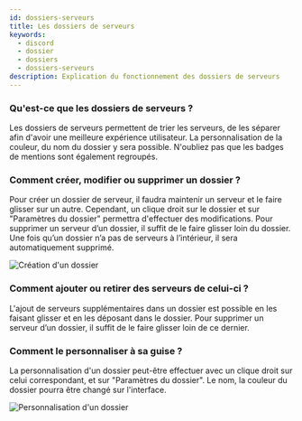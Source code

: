 ```yaml
---
id: dossiers-serveurs
title: Les dossiers de serveurs
keywords:
  - discord
  - dossier
  - dossiers
  - dossiers-serveurs
description: Explication du fonctionnement des dossiers de serveurs
---
```


### Qu'est-ce que les dossiers de serveurs ?
Les dossiers de serveurs permettent de trier les serveurs, de les séparer afin d'avoir une meilleure expérience utilisateur. La personnalisation de la couleur, du nom du dossier y sera possible. N'oubliez pas que les badges de mentions sont également regroupés.

### Comment créer, modifier ou supprimer un dossier ?
Pour créer un dossier de serveur, il faudra maintenir un serveur et le faire glisser sur un autre. Cependant, un clique droit sur le dossier et sur "Paramètres du dossier" permettra d'effectuer des modifications. Pour supprimer un serveur d’un dossier, il suffit de le faire glisser loin du dossier. Une fois qu’un dossier n’a pas de serveurs à l’intérieur, il sera automatiquement supprimé.

![Création d'un dossier](https://i.discord.fr/pC9.gif)

### Comment ajouter ou retirer des serveurs de celui-ci ?
L'ajout de serveurs supplémentaires dans un dossier est possible en les faisant glisser et en les déposant dans le dossier. Pour supprimer un serveur d’un dossier, il suffit de le faire glisser loin de ce dernier.

### Comment le personnaliser à sa guise ?
La personnalisation d'un dossier peut-être effectuer avec un clique droit sur celui correspondant, et sur "Paramètres du dossier". Le nom, la couleur du dossier pourra être changé sur l'interface.

![Personnalisation d'un dossier](https://i.discord.fr/bvC.png)
